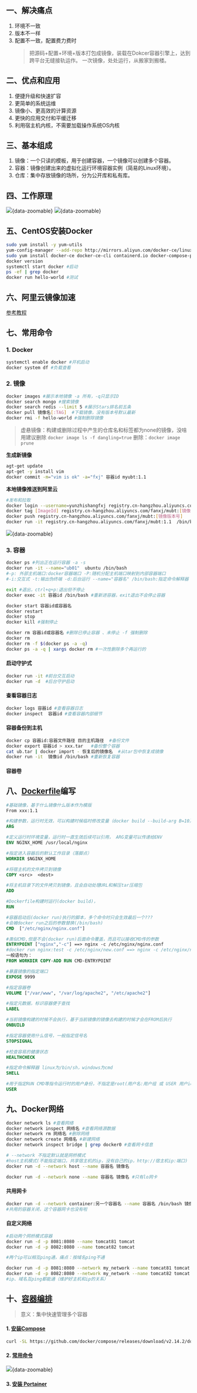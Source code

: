 ## 一、解决痛点

1. 环境不一致
2. 版本不一样
3. 配置不一致，配置费力费时
   > 把源码+配置+环境+版本打包成镜像，装载在Dokcer容器引擎上，达到跨平台无缝接轨运作。
   > 一次镜像，处处运行，从搬家到搬楼。

## 二、优点和应用

1. 便捷升级和快速扩容
2. 更简单的系统运维
3. 镜像小、更高效的计算资源
4. 更快的应用交付和平缓迁移
5. 利用宿主机内核，不需要加载操作系统OS内核

## 三、基本组成

1. 镜像：一个只读的模板，用于创建容器，一个镜像可以创建多个容器。
2. 容器：镜像创建出来的虚拟化运行环境容器实例（简易的Linux环境）。
3. 仓库：集中存放镜像的场所，分为公开库和私有库。

## 四、工作原理

![](https://zerdocs.oss-cn-shanghai.aliyuncs.com/febasis/202302032203456.png){data-zoomable}
![](https://zerdocs.oss-cn-shanghai.aliyuncs.com/febasis/202302032204209.png){data-zoomable}

## 五、CentOS安装Docker

```bash
sudo yum install -y yum-utils
yum-config-manager --add-repo http://mirrors.aliyun.com/docker-ce/linux/centos/docker-ce.repo
sudo yum install docker-ce docker-ce-cli containerd.io docker-compose-plugin
docker version
systemctl start docker #启动
ps -ef | grep docker
docker run hello-world #测试
```

## 六、阿里云镜像加速

[参考教程](https://blog.csdn.net/weixin_45764765/article/details/128367219)

## 七、常用命令

### 1. Docker

```bash
systemctl enable docker #开机启动
docker system df #负载查看

```

### 2. 镜像

```bash
docker images #展示本地镜像 -a 所有，-q只显示ID
docker search mongo #搜索镜像
docker search redis --limit 5 #展示Stars排名前五条
docker pull 镜像名[:TAG]  #下载镜像，没有版本号默认最新
docker rmi -f hello-world #强制删除镜像

```

> 虚悬镜像：构建或删除过程中产生的仓库名和标签都为none的镜像，没啥用建议删除
> `docker image ls -f dangling=true` 删除：`docker image prune`

**生成新镜像**

```bash
agt-get update
apt-get -y install vim
docker commit -m="vim is ok" -a="fxj" 容器id myubt:1.1
```

**本地镜像推送到阿里云**

```bash
#发布和拉取
docker login --username=yunzhishangfxj registry.cn-hangzhou.aliyuncs.com
docker tag [ImageId] registry.cn-hangzhou.aliyuncs.com/fanxj/mubt:[镜像版本号]
docker push registry.cn-hangzhou.aliyuncs.com/fanxj/mubt:[镜像版本号]
docker run -it registry.cn-hangzhou.aliyuncs.com/fanxj/mubt:1.1  /bin/bash #记得带版本
```

![](https://zerdocs.oss-cn-shanghai.aliyuncs.com/febasis/202302032206243.png){data-zoomable}

### 3. 容器

```bash
docker ps #列出正在运行容器 -a -s
docker run -it --name="ub01"  ubuntu /bin/bash
#-p: 外部主机端口:docker容器端口 -P:随机分配主机端口映射到内部容器端口
#-i:交互式 -t:输出伪终端 -d:后台运行 --name="容器名" /bin/bash:指定命令解释器

exit #退出，ctrl+q+p:退出但不停止
docker exec -it 容器id /bin/bash #重新进容器，exit退出不会停止容器

docker start 容器id或容器名
docker restart
docker stop
docker kill #强制停止

docker rm 容器id或容器名 #删除已停止容器 、未停止 -f 强制删除
docker rm
docker rm -f $(docker ps -a -q)
docker ps -a -q | xargs docker rm #一次性删除多个再运行的
```

#### 启动守护式

```bash
docker run -it #前台交互启动
docker run -d  #后台守护启动
```

#### 查看容器日志

```bash
docker logs 容器id #查看容器日志
docker inspect  容器id #查看容器内部细节
```

#### 容器备份到主机

```bash
docker cp 容器id:容器文件路径 目的主机路径  #备份文件
docker export 容器id > xxx.tar   #备份整个容器
cat ub.tar | docker import - 恢复后的镜像名  #从tar包中恢复成镜像
docker run -it  镜像id /bin/bash #重新恢复容器

```

#### 容器卷

## 八、[Dockerfile](https://docs.docker.com/engine/reference/builder/#from)编写

```dockerfile
#基础镜像，基于什么镜像什么版本作为模版
From xxx:1.1

#构建参数，运行时无效，可以构建时候临时修改变量（docker build --build-arg B=10）
ARG

#定义运行时环境变量，运行时一直生效后续可以引用， ARG变量可以传递给ENV
ENV NGINX_HOME /usr/local/nginx

#指定进入容器后的默认工作目录（落脚点）
WORKDIR $NGINX_HOME

#将宿主机的文件拷贝到镜像
COPY <src>  <dest>

#将主机目录下的文件拷贝到镜像，且会自动处理URL和解压tar压缩包
ADD

#Dockerfile构建时运行(docker build)，
RUN

#容器启动后(docker run)执行的脚本，多个命令时只会生效最后一个???
#会被docker run之后的参数替换(/bin/bash)
CMD  ["/etc/nginx/nginx.conf"]

#类似CMD,但是不会(docker run)后面命令覆盖，而且可以接收CMD传的参数
ENTRYPOINT ["nginx","-c"] ==> nginx -c /etc/nginx/nginx.conf
#docker run nginx:test -c /etc/nginx/new.conf ==> nginx -c /etc/nginx/new.conf
一般语句为：
FROM WORKDIR COPY-ADD RUN CMD-ENTRYPOINT

#暴露镜像的指定端口
EXPOSE 9999

#指定容器卷
VOLUME ["/var/www", "/var/log/apache2", "/etc/apache2"]

#指定元数据，标识容器便于查找
LABEL

#当前镜像构建的时候不会执行，基于当前镜像的镜像去构建的时候才会在FROM后执行
ONBUILD

#指定容器使用什么信号，一般指定信号名
STOPSIGNAL

#检查容易的健康状态
HEALTHCHECK

#指定命令解释器 linux为/bin/sh，windows为cmd
SHELL

#用于指定RUN CMD等指令运行时的用户身份，不指定是root(用户名:用户组 或 USER 用户id:组id)
USER
```

## 九、Docker网络

```bash
docker network ls #查看网络
docker network inspect 网络名 #查看网络源数据
docker network rm 网络名 #删除网络
docker network create 网络名 #新建网络
docker network inspect bridge | grep docker0 #查看网卡信息

# --network 不指定默认就是网桥模式
#host主机模式(不能指定端口，共享宿主机的ip，没有自己的ip，http://宿主机ip:端口)
docker run -d --network host --name 容器名 镜像名

docker run -d --network none --name 容器名 镜像名 #只有lo网卡
```

#### 共用网卡

```bash
docker run -d --network container:另一个容器名 --name 容器名 /bin/bash 镜像名
#共用的容器关闭，这个容器网卡也没有啦
```

#### 自定义网络

```bash
#启动两个网桥模式容器
docker run -d -p 8081:8080 --name tomcat81 tomcat
docker run -d -p 8082:8080 --name tomcat82 tomcat

#两个ip可以相互ping通，痛点：按域名ping不通
```

```bash
docker run -d -p 8081:8080 --network my_network --name tomcat81 tomcat
docker run -d -p 8082:8080 --network my_network --name tomcat82 tomcat
#ip、域名互ping都能通（维护好主机和ip的关系）
```

## 十、[容器编排](https://docs.docker.com/compose/compose-file/)

> 意义：集中快速管理多个容器

#### 1. [安装Compose](https://docs.docker.com/compose/install/)

```bash
curl -SL https://github.com/docker/compose/releases/download/v2.14.2/docker-compose-linux-x86_64 -o /usr/local/bin/docker-compose
```

#### 2. [常用命令](https://cloud.tencent.com/developer/article/1499032)

![](https://zerdocs.oss-cn-shanghai.aliyuncs.com/febasis/202302032205681.png){data-zoomable}

#### 3. [安装 Portainer](https://cloud.tencent.com/developer/article/2047779)
